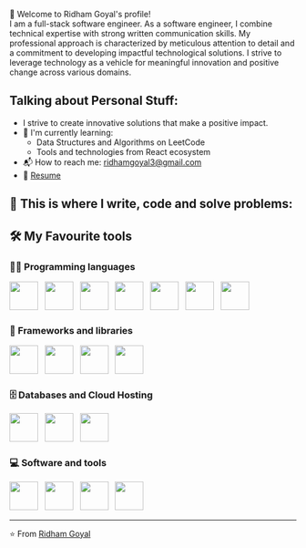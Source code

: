 👋 Welcome to Ridham Goyal's profile!  
I am a full-stack software engineer. 
As a software engineer, I combine technical expertise with strong written communication skills. My professional approach is characterized by meticulous attention to detail and a commitment to developing impactful technological solutions.
I strive to leverage technology as a vehicle for meaningful innovation and positive change across various domains.
 
## Talking about Personal Stuff: 
- I strive to create innovative solutions that make a positive impact.
- 🌱 I'm currently learning: 
  - Data Structures and Algorithms on LeetCode 
  - Tools and technologies from React ecosystem  
- 📬 How to reach me: ridhamgoyal3@gmail.com 
- 📝 [Resume](Ridham_resume.pdf)

## 💪 This is where I write, code and solve problems:

## 🛠️ My Favourite tools 

### 👨‍💻 Programming languages 
<p align="left">
<img src="https://cdn.jsdelivr.net/gh/devicons/devicon/icons/html5/html5-original.svg" width="50" height="50"/>&nbsp;&nbsp;
<img src="https://cdn.jsdelivr.net/gh/devicons/devicon/icons/css3/css3-original.svg" width="50" height="50"/>&nbsp;&nbsp;
<img src="https://cdn.jsdelivr.net/gh/devicons/devicon/icons/javascript/javascript-original.svg" width="50" height="50"/>&nbsp;&nbsp;
<img src="https://cdn.jsdelivr.net/gh/devicons/devicon/icons/nodejs/nodejs-original.svg" width="50" height="50"/>&nbsp;&nbsp;
<img src="https://cdn.jsdelivr.net/gh/devicons/devicon/icons/java/java-original.svg" width="50" height="50"/>&nbsp;&nbsp;
<img src="https://cdn.jsdelivr.net/gh/devicons/devicon/icons/python/python-original.svg" width="50" height="50"/>&nbsp;&nbsp;
<img src="https://cdn.jsdelivr.net/gh/devicons/devicon/icons/cplusplus/cplusplus-original.svg" width="50" height="50"/>
</p>

### 🧰 Frameworks and libraries 
<p align="left">
<img src="https://cdn.jsdelivr.net/gh/devicons/devicon/icons/express/express-original.svg" width="50" height="50"/>&nbsp;&nbsp;
<img src="https://cdn.jsdelivr.net/gh/devicons/devicon/icons/react/react-original.svg" width="50" height="50"/>&nbsp;&nbsp;
<img src="https://cdn.jsdelivr.net/gh/devicons/devicon/icons/redis/redis-original.svg" width="50" height="50"/>&nbsp;&nbsp;
<img src="https://cdn.jsdelivr.net/gh/devicons/devicon/icons/rabbitmq/rabbitmq-original.svg" width="50" height="50"/>
</p>

### 🗄️ Databases and Cloud Hosting 
<p align="left">
<img src="https://cdn.jsdelivr.net/gh/devicons/devicon/icons/mongodb/mongodb-original.svg" width="50" height="50"/>&nbsp;&nbsp;
<img src="https://cdn.jsdelivr.net/gh/devicons/devicon/icons/mysql/mysql-original.svg" width="50" height="50"/>&nbsp;&nbsp;
<img src="https://cdn.jsdelivr.net/gh/devicons/devicon/icons/sequelize/sequelize-original.svg" width="50" height="50"/>
</p>

### 💻 Software and tools
<p align="left">
<img src="https://cdn.jsdelivr.net/gh/devicons/devicon/icons/git/git-original.svg" width="50" height="50"/>&nbsp;&nbsp;
<img src="https://cdn.jsdelivr.net/gh/devicons/devicon/icons/vscode/vscode-original.svg" width="50" height="50"/>&nbsp;&nbsp;
<img src="https://cdn.jsdelivr.net/gh/devicons/devicon/icons/jupyter/jupyter-original.svg" width="50" height="50"/>&nbsp;&nbsp;
<img src="https://cdn.jsdelivr.net/gh/devicons/devicon/icons/postman/postman-original.svg" width="50" height="50"/>
<!-- <img src="https://cdn.jsdelivr.net/gh/devicons/devicon/icons/brave/brave-original.svg" width="50" height="50"/> -->
</p>

---
⭐️ From [Ridham Goyal](https://github.com/ridhamxdev)
